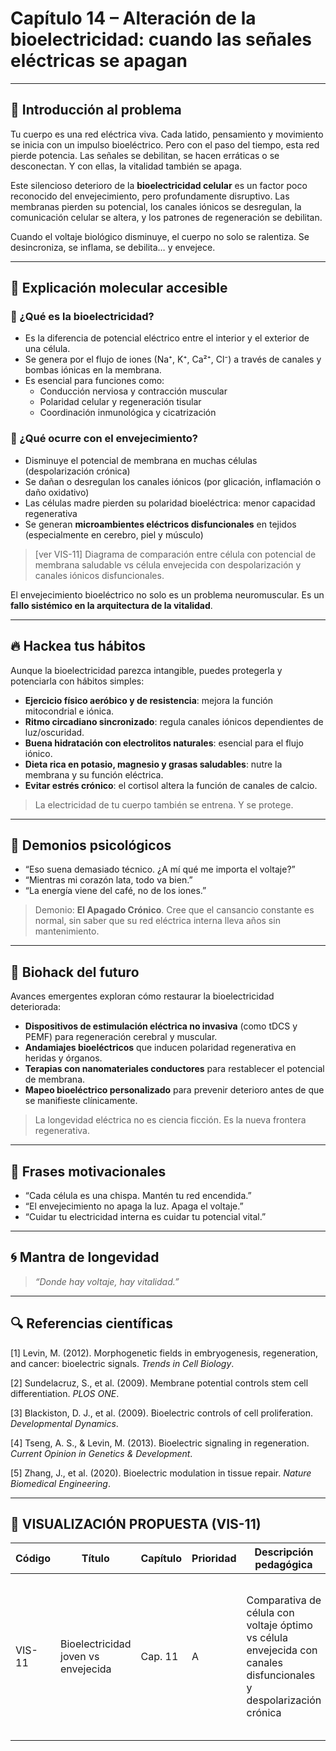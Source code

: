 # Capítulo 14 – Alteración de la bioelectricidad: cuando las señales eléctricas se apagan

---

## 🧠 Introducción al problema

Tu cuerpo es una red eléctrica viva. Cada latido, pensamiento y movimiento se inicia con un impulso bioeléctrico. Pero con el paso del tiempo, esta red pierde potencia. Las señales se debilitan, se hacen erráticas o se desconectan. Y con ellas, la vitalidad también se apaga.

Este silencioso deterioro de la **bioelectricidad celular** es un factor poco reconocido del envejecimiento, pero profundamente disruptivo. Las membranas pierden su potencial, los canales iónicos se desregulan, la comunicación celular se altera, y los patrones de regeneración se debilitan.

Cuando el voltaje biológico disminuye, el cuerpo no solo se ralentiza. Se desincroniza, se inflama, se debilita… y envejece.

---

## 🧬 Explicación molecular accesible

### 🔹 ¿Qué es la bioelectricidad?

- Es la diferencia de potencial eléctrico entre el interior y el exterior de una célula.
- Se genera por el flujo de iones (Na⁺, K⁺, Ca²⁺, Cl⁻) a través de canales y bombas iónicas en la membrana.
- Es esencial para funciones como:
  - Conducción nerviosa y contracción muscular
  - Polaridad celular y regeneración tisular
  - Coordinación inmunológica y cicatrización

### 🔸 ¿Qué ocurre con el envejecimiento?

- Disminuye el potencial de membrana en muchas células (despolarización crónica)
- Se dañan o desregulan los canales iónicos (por glicación, inflamación o daño oxidativo)
- Las células madre pierden su polaridad bioeléctrica: menor capacidad regenerativa
- Se generan **microambientes eléctricos disfuncionales** en tejidos (especialmente en cerebro, piel y músculo)

> [ver VIS-11] Diagrama de comparación entre célula con potencial de membrana saludable vs célula envejecida con despolarización y canales iónicos disfuncionales.

El envejecimiento bioeléctrico no solo es un problema neuromuscular. Es un **fallo sistémico en la arquitectura de la vitalidad**.

---

## 🔥 Hackea tus hábitos

Aunque la bioelectricidad parezca intangible, puedes protegerla y potenciarla con hábitos simples:

- **Ejercicio físico aeróbico y de resistencia**: mejora la función mitocondrial e iónica.
- **Ritmo circadiano sincronizado**: regula canales iónicos dependientes de luz/oscuridad.
- **Buena hidratación con electrolitos naturales**: esencial para el flujo iónico.
- **Dieta rica en potasio, magnesio y grasas saludables**: nutre la membrana y su función eléctrica.
- **Evitar estrés crónico**: el cortisol altera la función de canales de calcio.

> La electricidad de tu cuerpo también se entrena. Y se protege.

---

## 🧠 Demonios psicológicos

- “Eso suena demasiado técnico. ¿A mí qué me importa el voltaje?”
- “Mientras mi corazón lata, todo va bien.”
- “La energía viene del café, no de los iones.”

> Demonio: **El Apagado Crónico**. Cree que el cansancio constante es normal, sin saber que su red eléctrica interna lleva años sin mantenimiento.

---

## 🚀 Biohack del futuro

Avances emergentes exploran cómo restaurar la bioelectricidad deteriorada:

- **Dispositivos de estimulación eléctrica no invasiva** (como tDCS y PEMF) para regeneración cerebral y muscular.
- **Andamiajes bioeléctricos** que inducen polaridad regenerativa en heridas y órganos.
- **Terapias con nanomateriales conductores** para restablecer el potencial de membrana.
- **Mapeo bioeléctrico personalizado** para prevenir deterioro antes de que se manifieste clínicamente.

> La longevidad eléctrica no es ciencia ficción. Es la nueva frontera regenerativa.

---

## 💬 Frases motivacionales

- “Cada célula es una chispa. Mantén tu red encendida.”
- “El envejecimiento no apaga la luz. Apaga el voltaje.”
- “Cuidar tu electricidad interna es cuidar tu potencial vital.”

---

## 🌀 Mantra de longevidad

> *“Donde hay voltaje, hay vitalidad.”*

---

## 🔍 Referencias científicas

[1] Levin, M. (2012). Morphogenetic fields in embryogenesis, regeneration, and cancer: bioelectric signals. *Trends in Cell Biology*.

[2] Sundelacruz, S., et al. (2009). Membrane potential controls stem cell differentiation. *PLOS ONE*.

[3] Blackiston, D. J., et al. (2009). Bioelectric controls of cell proliferation. *Developmental Dynamics*.

[4] Tseng, A. S., & Levin, M. (2013). Bioelectric signaling in regeneration. *Current Opinion in Genetics & Development*.

[5] Zhang, J., et al. (2020). Bioelectric modulation in tissue repair. *Nature Biomedical Engineering*.

---

## 🎨 VISUALIZACIÓN PROPUESTA (VIS-11)

| Código  | Título                             | Capítulo | Prioridad | Descripción pedagógica                                                                                         | Prompt IA                                                                                                                        | Generada | Enlace |
|---------|-------------------------------------|----------|-----------|------------------------------------------------------------------------------------------------------------------|----------------------------------------------------------------------------------------------------------------------------------|----------|--------|
| VIS-11  | Bioelectricidad joven vs envejecida | Cap. 11  | A         | Comparativa de célula con voltaje óptimo vs célula envejecida con canales disfuncionales y despolarización crónica | “Diagram: healthy cell membrane with normal ionic flow and potential vs aged cell with reduced voltage and ion channel dysfunction” | ⬜        | —      |

